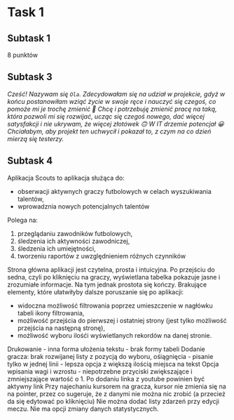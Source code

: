 # Task 1
## Subtask 1
8 punktów
## Subtask 3
*Cześć! Nazywam się ``Ola``. Zdecydowałam się na udział w projekcie, gdyż w końcu postanowiłam wziąć życie w swoje ręce i nauczyć się czegoś, co pomoże mi je trochę zmienić 🙂 Chcę i potrzebuję zmienić pracę na taką, która pozwoli mi się rozwijać, ucząc się czegoś nowego, dać więcej satysfakcji i nie ukrywam, że więcej złotówek 🙃 W IT drzemie potencjał 😀 Chciałabym, aby projekt ten uchwycił i pokazał to, z czym na co dzień mierzą się testerzy.*
## Subtask 4
Aplikacja Scouts to aplikacja służąca do:
* obserwacji aktywnych graczy futbolowych w celach wyszukiwania talentów,
* wprowadznia nowych potencjalnych talentów

Polega na:

1. przeglądaniu zawodników futbolowych,
2. śledzenia ich aktywności zawodniczej,
3. śledzenia ich umiejętności,
4. tworzeniu raportów z uwzględnieniem różnych czynników

Strona główna aplikacji jest czytelna, prosta i intuicyjna. Po przejściu do sedna, czyli po kliknięciu na graczy, wyświetlana tabelka pokazuje jasne i zrozumiałe informacje. Na tym jednak prostota się kończy. Brakujące elementy, które ułatwiłyby dalsze poruszanie się po aplikacji:

* widoczna możliwość filtrowania poprzez umieszczenie w nagłówku tabeli ikony filtrowania,
* możliwość przejścia do pierwszej i ostatniej strony (jest tylko możliwość przejścia na następną stronę),
* możliwość wyboru ilośći wyświetlanych rekordów na danej stronie.

Drukowanie - inna forma ułożenia tekstu - brak formy tabeli
Dodanie gracza:
brak rozwijanej listy z pozycją do wyboru,
ośiągnięcia - pisanie tylko w jednej linii - lepsza opcja z większą ilością miejsca na tekst
Opcja wpisania wagi i wzrostu - niepotrzebne przyciski zwiększające i zmniejszające wartość o 1.
Po dodaniu linka z youtube powinien być aktywny link 
Przy najechaniu kursorem na gracza, kursor nie zmienia się na na pointer, przez co sugeruje, że z danymi nie można nic zrobić (a przecież da się edytować po kliknięciu)
Nie można dodać listy zdarzeń przy edycji meczu.
Nie ma opcji zmiany danych statystycznych.

